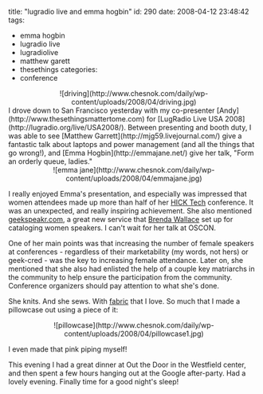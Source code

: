 title: "lugradio live and emma hogbin"
id: 290
date: 2008-04-12 23:48:42
tags: 
- emma hogbin
- lugradio live
- lugradiolive
- matthew garett
- thesethings
categories: 
- conference

<center>![driving](http://www.chesnok.com/daily/wp-content/uploads/2008/04/driving.jpg)</center>
I drove down to San Francisco yesterday with my co-presenter [Andy](http://www.thesethingsmattertome.com) for [LugRadio Live USA 2008](http://lugradio.org/live/USA2008/).  Between presenting and booth duty, I was able to see [Matthew Garrett](http://mjg59.livejournal.com/) give a fantastic talk about laptops and power management (and all the things that go wrong!), and [Emma Hogbin](http://emmajane.net/) give her talk, "Form an orderly queue, ladies."

<center>![emma jane](http://www.chesnok.com/daily/wp-content/uploads/2008/04/emmajane.jpg)</center>

I really enjoyed Emma's presentation, and especially was impressed that women attendees made up more than half of her [HICK Tech](http://www.hicktech.com/) conference. It was an unexpected, and really inspiring achievement. She also mentioned [geekspeakr.com](http://geekspeakr.com), a great new service that [Brenda Wallace](http://coffee.geek.nz) set up for cataloging women speakers. I can't wait for her talk at OSCON.

One of her main points was that increasing the number of female speakers at conferences - regardless of their marketability (my words, not hers) or geek-cred - was the key to increasing female attendance.  Later on, she mentioned that she also had enlisted the help of a couple key matriarchs in the community to help ensure the participation from the community. Conference organizers should pay attention to what she's done. 

She knits. And she sews. With [fabric](http://emmajane.net/node/735) that I love.  So much that I made a pillowcase out using a piece of it: 

<center>![pillowcase](http://www.chesnok.com/daily/wp-content/uploads/2008/04/pillowcase1.jpg)</center>

I even made that pink piping myself!

This evening I had a great dinner at Out the Door in the Westfield center, and then spent a few hours hanging out at the Google after-party. Had a lovely evening.  Finally time for a good night's sleep!
